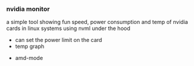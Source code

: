 ### nvidia monitor


a simple tool showing fun speed,  power consumption and temp of nvidia cards in linux systems using nvml under the hood

- can set the power limit on the card
- temp graph


* amd-mode
